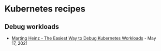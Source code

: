 # Kubernetes recipes

## Debug workloads

- [Marting Heinz - The Easiest Way to Debug Kubernetes Workloads](https://martinheinz.dev/blog/49) - May 17, 2021
